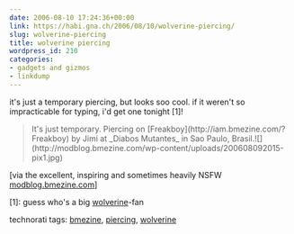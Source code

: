 ```yaml
---
date: 2006-08-10 17:24:36+00:00
link: https://habi.gna.ch/2006/08/10/wolverine-piercing/
slug: wolverine-piercing
title: wolverine piercing
wordpress_id: 210
categories:
- gadgets and gizmos
- linkdump
---
```



it's just a temporary piercing, but looks soo cool. if it weren't so impracticable for typing, i'd get one tonight [1]!


<blockquote>
It's just temporary. Piercing on [Freakboy](http://iam.bmezine.com/?Freakboy) by Jimi at _Diabos Mutantes_ in Sao Paulo, Brasil.![](http://modblog.bmezine.com/wp-content/uploads/200608092015-pix1.jpg)
</blockquote>


[via the excellent, inspiring and sometimes heavily NSFW [modblog.bmezine.com](http://modblog.bmezine.com/2006/08/10/wolverine-or-freakboy/)]



[1]: guess who's a big [wolverine](https://en.wikipedia.org/wiki/Wolverine_(comics))-fan





technorati tags: [bmezine](http://www.technorati.com/tag/bmezine), [piercing](http://www.technorati.com/tag/piercing), [wolverine](http://www.technorati.com/tag/wolverine)
